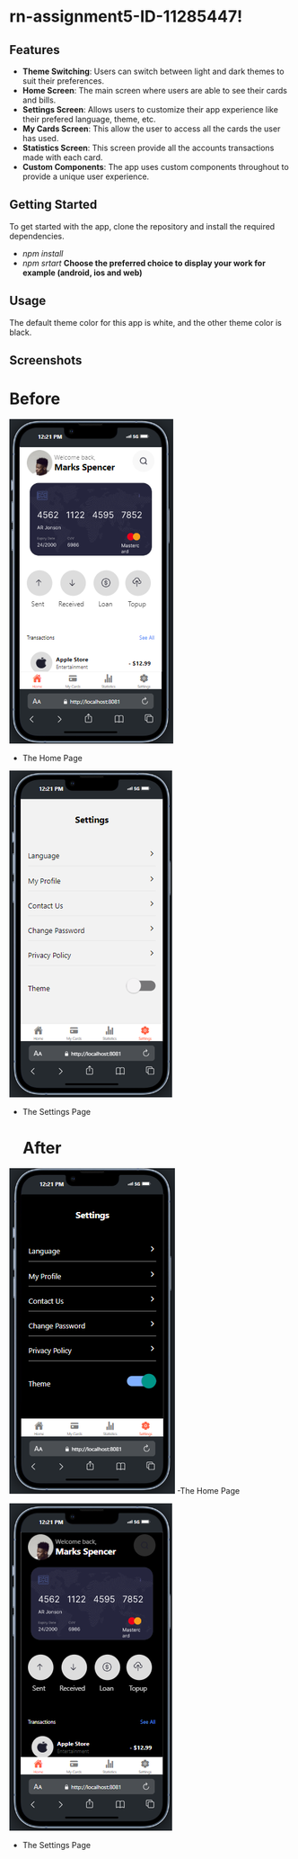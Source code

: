# rn-assignment5-ID-11285447!

## Features

- **Theme Switching**: Users can switch between light and dark themes to suit their preferences.
- **Home Screen**: The main screen where users are able to see their cards and bills.
- **Settings Screen**: Allows users to customize their app experience like their prefered language, theme, etc.
- **My Cards Screen**: This allow the user to access all the cards the user has used.
- **Statistics Screen**: This screen provide all the accounts transactions made with each card. 
- **Custom Components**: The app uses custom components throughout to provide a unique user experience.

## Getting Started

To get started with the app, clone the repository and install the required dependencies.
- _npm install_
- _npm srtart_
**Choose the preferred choice to display your work for example (android, ios and web)**


## Usage

The default theme color for this app is white, and the other theme color is black.


## Screenshots
   # Before


![The home screen before turning on the theme color toggle](MsApp/images/home_white.png)
- The Home Page


![The settings screen before turning on the theme color toggle](MsApp/images/settings_white.png)
- The Settings Page



   # After
![The home screen after turning on the theme color toggle](MsApp/images/home_black.png)
-The Home Page

![The settings screen after turning on the theme color toggle](MsApp/images/settings_black.png)
- The Settings Page
